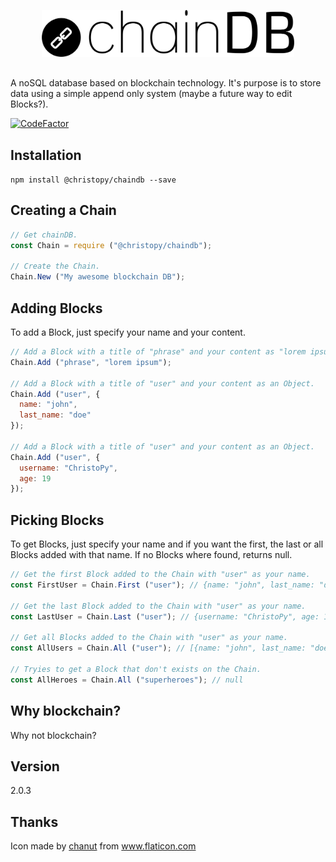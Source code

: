 <div style="text-align: center; margin: 30px 0;"><img src="chainDB.svg" alt="chainDB" style="max-width: 80%;"/></div>

<div style="margin-bottom: 20px;">
A noSQL database based on blockchain technology. It's purpose is to store data using a simple append only system (maybe a future way to edit Blocks?).

<div style="margin-top: 10px;">

[![CodeFactor](https://www.codefactor.io/repository/github/christopy/chaindb/badge/master)](https://www.codefactor.io/repository/github/christopy/chaindb/overview/master)

</div>
</div>


## Installation
```npm install @christopy/chaindb --save```


## Creating a Chain
```js
// Get chainDB.
const Chain = require ("@christopy/chaindb");

// Create the Chain.
Chain.New ("My awesome blockchain DB");
```

## Adding Blocks
To add a Block, just specify your name and your content.
```js
// Add a Block with a title of "phrase" and your content as "lorem ipsum".
Chain.Add ("phrase", "lorem ipsum");

// Add a Block with a title of "user" and your content as an Object.
Chain.Add ("user", {
  name: "john",
  last_name: "doe"
});

// Add a Block with a title of "user" and your content as an Object.
Chain.Add ("user", {
  username: "ChristoPy",
  age: 19
});
```

## Picking Blocks
To get Blocks, just specify your name and if you want the first, the last or all Blocks added with that name.
If no Blocks where found, returns null.
```js
// Get the first Block added to the Chain with "user" as your name.
const FirstUser = Chain.First ("user"); // {name: "john", last_name: "doe"}

// Get the last Block added to the Chain with "user" as your name.
const LastUser = Chain.Last ("user"); // {username: "ChristoPy", age: 19}

// Get all Blocks added to the Chain with "user" as your name.
const AllUsers = Chain.All ("user"); // [{name: "john", last_name: "doe"}, {username: "ChristoPy", age: 19}]

// Tryies to get a Block that don't exists on the Chain.
const AllHeroes = Chain.All ("superheroes"); // null
```

## Why blockchain?
Why not blockchain?

## Version
2.0.3

## Thanks
Icon made by [chanut](https://www.flaticon.com/authors/chanut "chanut") from www.flaticon.com 